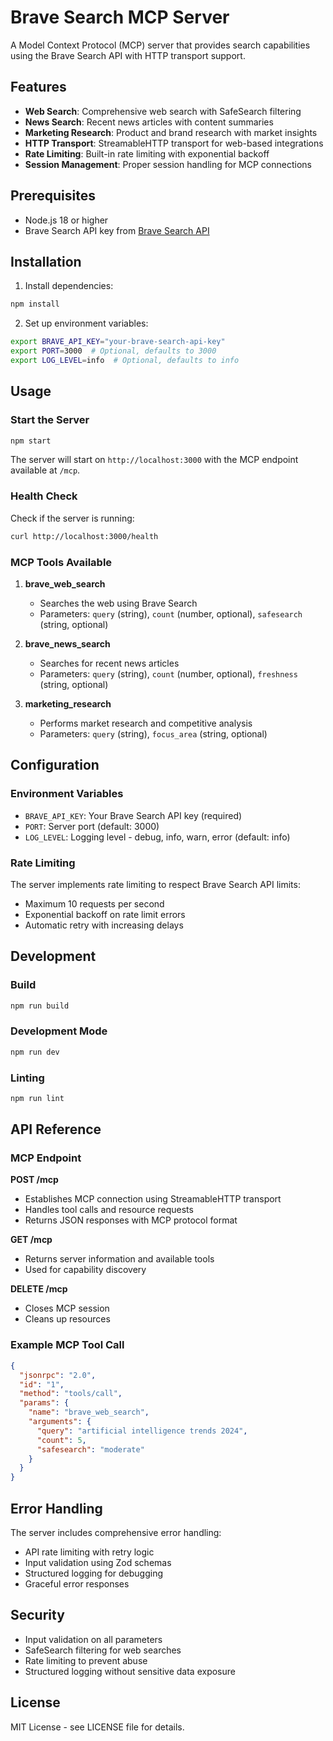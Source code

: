 # Brave Search MCP Server

A Model Context Protocol (MCP) server that provides search capabilities using the Brave Search API with HTTP transport support.

## Features

- **Web Search**: Comprehensive web search with SafeSearch filtering
- **News Search**: Recent news articles with content summaries
- **Marketing Research**: Product and brand research with market insights
- **HTTP Transport**: StreamableHTTP transport for web-based integrations
- **Rate Limiting**: Built-in rate limiting with exponential backoff
- **Session Management**: Proper session handling for MCP connections

## Prerequisites

- Node.js 18 or higher
- Brave Search API key from [Brave Search API](https://api.search.brave.com/)

## Installation

1. Install dependencies:

```bash
npm install
```

2. Set up environment variables:

```bash
export BRAVE_API_KEY="your-brave-search-api-key"
export PORT=3000  # Optional, defaults to 3000
export LOG_LEVEL=info  # Optional, defaults to info
```

## Usage

### Start the Server

```bash
npm start
```

The server will start on `http://localhost:3000` with the MCP endpoint available at `/mcp`.

### Health Check

Check if the server is running:

```bash
curl http://localhost:3000/health
```

### MCP Tools Available

1. **brave_web_search**

   - Searches the web using Brave Search
   - Parameters: `query` (string), `count` (number, optional), `safesearch` (string, optional)

2. **brave_news_search**

   - Searches for recent news articles
   - Parameters: `query` (string), `count` (number, optional), `freshness` (string, optional)

3. **marketing_research**
   - Performs market research and competitive analysis
   - Parameters: `query` (string), `focus_area` (string, optional)

## Configuration

### Environment Variables

- `BRAVE_API_KEY`: Your Brave Search API key (required)
- `PORT`: Server port (default: 3000)
- `LOG_LEVEL`: Logging level - debug, info, warn, error (default: info)

### Rate Limiting

The server implements rate limiting to respect Brave Search API limits:

- Maximum 10 requests per second
- Exponential backoff on rate limit errors
- Automatic retry with increasing delays

## Development

### Build

```bash
npm run build
```

### Development Mode

```bash
npm run dev
```

### Linting

```bash
npm run lint
```

## API Reference

### MCP Endpoint

**POST /mcp**

- Establishes MCP connection using StreamableHTTP transport
- Handles tool calls and resource requests
- Returns JSON responses with MCP protocol format

**GET /mcp**

- Returns server information and available tools
- Used for capability discovery

**DELETE /mcp**

- Closes MCP session
- Cleans up resources

### Example MCP Tool Call

```json
{
  "jsonrpc": "2.0",
  "id": "1",
  "method": "tools/call",
  "params": {
    "name": "brave_web_search",
    "arguments": {
      "query": "artificial intelligence trends 2024",
      "count": 5,
      "safesearch": "moderate"
    }
  }
}
```

## Error Handling

The server includes comprehensive error handling:

- API rate limiting with retry logic
- Input validation using Zod schemas
- Structured logging for debugging
- Graceful error responses

## Security

- Input validation on all parameters
- SafeSearch filtering for web searches
- Rate limiting to prevent abuse
- Structured logging without sensitive data exposure

## License

MIT License - see LICENSE file for details.
